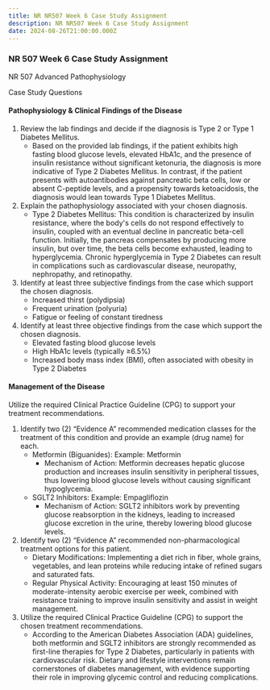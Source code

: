 ```yaml
---
title: NR NR507 Week 6 Case Study Assignment
description: NR NR507 Week 6 Case Study Assignment
date: 2024-08-26T21:00:00.000Z
---
```


### NR 507 Week 6 Case Study Assignment

NR 507 Advanced Pathophysiology

Case Study Questions

#### Pathophysiology & Clinical Findings of the Disease

1. Review the lab findings and decide if the diagnosis is Type 2 or Type 1 Diabetes Mellitus.
   * Based on the provided lab findings, if the patient exhibits high fasting blood glucose levels, elevated HbA1c, and the presence of insulin resistance without significant ketonuria, the diagnosis is more indicative of Type 2 Diabetes Mellitus. In contrast, if the patient presents with autoantibodies against pancreatic beta cells, low or absent C-peptide levels, and a propensity towards ketoacidosis, the diagnosis would lean towards Type 1 Diabetes Mellitus.
2. Explain the pathophysiology associated with your chosen diagnosis.
   * Type 2 Diabetes Mellitus: This condition is characterized by insulin resistance, where the body's cells do not respond effectively to insulin, coupled with an eventual decline in pancreatic beta-cell function. Initially, the pancreas compensates by producing more insulin, but over time, the beta cells become exhausted, leading to hyperglycemia. Chronic hyperglycemia in Type 2 Diabetes can result in complications such as cardiovascular disease, neuropathy, nephropathy, and retinopathy.
3. Identify at least three subjective findings from the case which support the chosen diagnosis.
   * Increased thirst (polydipsia)
   * Frequent urination (polyuria)
   * Fatigue or feeling of constant tiredness
4. Identify at least three objective findings from the case which support the chosen diagnosis.
   * Elevated fasting blood glucose levels
   * High HbA1c levels (typically ≥6.5%)
   * Increased body mass index (BMI), often associated with obesity in Type 2 Diabetes

#### Management of the Disease

Utilize the required Clinical Practice Guideline (CPG) to support your treatment recommendations.

1. Identify two (2) “Evidence A” recommended medication classes for the treatment of this condition and provide an example (drug name) for each.
   * Metformin (Biguanides): Example: Metformin
     * Mechanism of Action: Metformin decreases hepatic glucose production and increases insulin sensitivity in peripheral tissues, thus lowering blood glucose levels without causing significant hypoglycemia.
   * SGLT2 Inhibitors: Example: Empagliflozin
     * Mechanism of Action: SGLT2 inhibitors work by preventing glucose reabsorption in the kidneys, leading to increased glucose excretion in the urine, thereby lowering blood glucose levels.
2. Identify two (2) “Evidence A” recommended non-pharmacological treatment options for this patient.
   * Dietary Modifications: Implementing a diet rich in fiber, whole grains, vegetables, and lean proteins while reducing intake of refined sugars and saturated fats.
   * Regular Physical Activity: Encouraging at least 150 minutes of moderate-intensity aerobic exercise per week, combined with resistance training to improve insulin sensitivity and assist in weight management.
3. Utilize the required Clinical Practice Guideline (CPG) to support the chosen treatment recommendations.
   * According to the American Diabetes Association (ADA) guidelines, both metformin and SGLT2 inhibitors are strongly recommended as first-line therapies for Type 2 Diabetes, particularly in patients with cardiovascular risk. Dietary and lifestyle interventions remain cornerstones of diabetes management, with evidence supporting their role in improving glycemic control and reducing complications.
